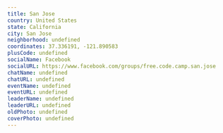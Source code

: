 ```yaml
---
title: San Jose
country: United States
state: California
city: San Jose
neighborhood: undefined
coordinates: 37.336191, -121.890583
plusCode: undefined
socialName: Facebook
socialURL: https://www.facebook.com/groups/free.code.camp.san.jose
chatName: undefined
chatURL: undefined
eventName: undefined
eventURL: undefined
leaderName: undefined
leaderURL: undefined
oldPhoto: undefined
coverPhoto: undefined
---
```

